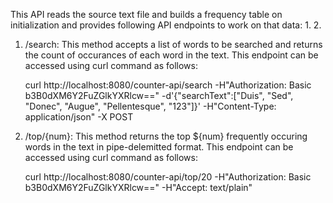 This API reads the source text file and builds a frequency table on initialization and provides following API endpoints to work on that data:
1. 
2. 

<ol>
<li>
/search: This method accepts a list of words to be searched and returns the count of occurances of each word in the text. This endpoint can be accessed using curl command as follows:
<p>curl http://localhost:8080/counter-api/search -H"Authorization: Basic b3B0dXM6Y2FuZGlkYXRlcw==" -d'{"searchText":["Duis", "Sed", "Donec", "Augue", "Pellentesque", "123"]}' -H"Content-Type: application/json" -X POST</p>
</li>
<li>
/top/{num}: This method returns the top ${num} frequently occuring words in the text in pipe-delemitted format. This endpoint can be accessed using curl command as follows:
<p>curl http://localhost:8080/counter-api/top/20 -H"Authorization: Basic b3B0dXM6Y2FuZGlkYXRlcw==" -H"Accept: text/plain"</p>
</li>
</ol>